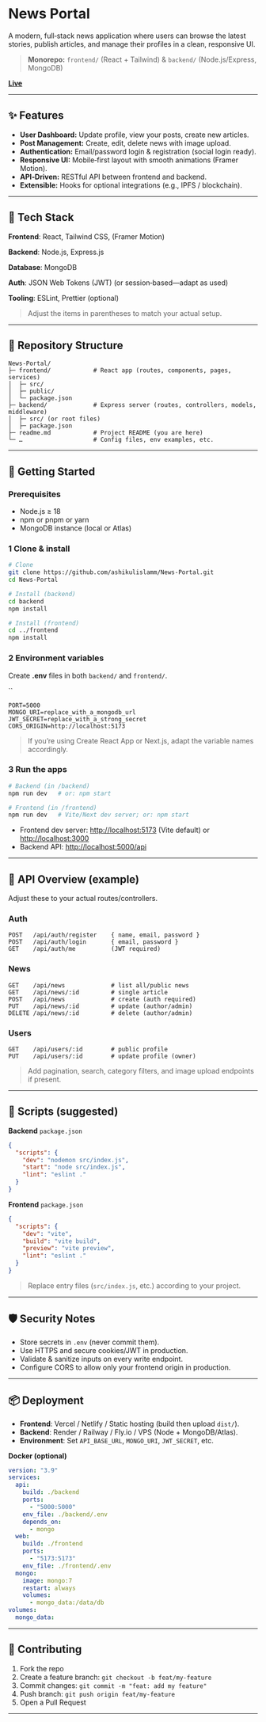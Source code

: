 # News Portal

A modern, full‑stack news application where users can browse the latest stories, publish articles, and manage their profiles in a clean, responsive UI.

> **Monorepo:** `frontend/` (React + Tailwind) & `backend/` (Node.js/Express, MongoDB)

**[Live](https://news-portal-ashik.vercel.app/)** 

---

## ✨ Features

- **User Dashboard:** Update profile, view your posts, create new articles.
- **Post Management:** Create, edit, delete news with image upload.
- **Authentication:** Email/password login & registration (social login ready).
- **Responsive UI:** Mobile‑first layout with smooth animations (Framer Motion).
- **API‑Driven:** RESTful API between frontend and backend.
- **Extensible:** Hooks for optional integrations (e.g., IPFS / blockchain).

---

## 🧱 Tech Stack

**Frontend**: React, Tailwind CSS, (Framer Motion)

**Backend**: Node.js, Express.js

**Database**: MongoDB

**Auth**: JSON Web Tokens (JWT) (or session‑based—adapt as used)

**Tooling**: ESLint, Prettier (optional)

> Adjust the items in parentheses to match your actual setup.

---

## 📁 Repository Structure

```
News-Portal/
├─ frontend/            # React app (routes, components, pages, services)
│  ├─ src/
│  ├─ public/
│  └─ package.json
├─ backend/             # Express server (routes, controllers, models, middleware)
│  ├─ src/ (or root files)
│  ├─ package.json
├─ readme.md            # Project README (you are here)
└─ …                    # Config files, env examples, etc.
```

---

## 🚀 Getting Started

### Prerequisites

- Node.js ≥ 18
- npm or pnpm or yarn
- MongoDB instance (local or Atlas)

### 1 Clone & install

```bash
# Clone
git clone https://github.com/ashikulislamm/News-Portal.git
cd News-Portal

# Install (backend)
cd backend
npm install

# Install (frontend)
cd ../frontend
npm install
```

### 2 Environment variables

Create **.env** files in both `backend/` and `frontend/`.

``

```
PORT=5000
MONGO_URI=replace_with_a_mongodb_url
JWT_SECRET=replace_with_a_strong_secret
CORS_ORIGIN=http://localhost:5173
```

> If you’re using Create React App or Next.js, adapt the variable names accordingly.

### 3 Run the apps

```bash
# Backend (in /backend)
npm run dev   # or: npm start

# Frontend (in /frontend)
npm run dev   # Vite/Next dev server; or: npm start
```

- Frontend dev server: [http://localhost:5173](http://localhost:5173) (Vite default) or [http://localhost:3000](http://localhost:3000)
- Backend API: [http://localhost:5000/api](http://localhost:5000/api)

---

## 🔌 API Overview (example)

Adjust these to your actual routes/controllers.

### Auth

```
POST   /api/auth/register    { name, email, password }
POST   /api/auth/login       { email, password }
GET    /api/auth/me          (JWT required)
```

### News

```
GET    /api/news             # list all/public news
GET    /api/news/:id         # single article
POST   /api/news             # create (auth required)
PUT    /api/news/:id         # update (author/admin)
DELETE /api/news/:id         # delete (author/admin)
```

### Users

```
GET    /api/users/:id        # public profile
PUT    /api/users/:id        # update profile (owner)
```

> Add pagination, search, category filters, and image upload endpoints if present.

---

## 🧪 Scripts (suggested)

**Backend** `package.json`

```json
{
  "scripts": {
    "dev": "nodemon src/index.js",
    "start": "node src/index.js",
    "lint": "eslint ."
  }
}
```

**Frontend** `package.json`

```json
{
  "scripts": {
    "dev": "vite",
    "build": "vite build",
    "preview": "vite preview",
    "lint": "eslint ."
  }
}
```

> Replace entry files (`src/index.js`, etc.) according to your project.

---

## 🛡️ Security Notes

- Store secrets in `.env` (never commit them).
- Use HTTPS and secure cookies/JWT in production.
- Validate & sanitize inputs on every write endpoint.
- Configure CORS to allow only your frontend origin in production.

---

## 📦 Deployment

- **Frontend**: Vercel / Netlify / Static hosting (build then upload `dist/`).
- **Backend**: Render / Railway / Fly.io / VPS (Node + MongoDB/Atlas).
- **Environment**: Set `API_BASE_URL`, `MONGO_URI`, `JWT_SECRET`, etc.

**Docker (optional)**

```yaml
version: "3.9"
services:
  api:
    build: ./backend
    ports:
      - "5000:5000"
    env_file: ./backend/.env
    depends_on:
      - mongo
  web:
    build: ./frontend
    ports:
      - "5173:5173"
    env_file: ./frontend/.env
  mongo:
    image: mongo:7
    restart: always
    volumes:
      - mongo_data:/data/db
volumes:
  mongo_data:
```

---

## 🤝 Contributing

1. Fork the repo
2. Create a feature branch: `git checkout -b feat/my-feature`
3. Commit changes: `git commit -m "feat: add my feature"`
4. Push branch: `git push origin feat/my-feature`
5. Open a Pull Request

---

